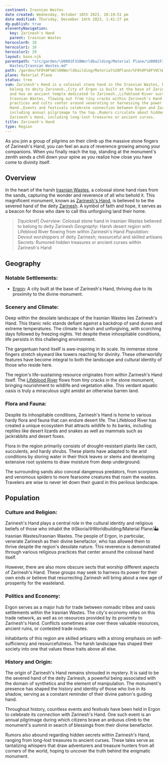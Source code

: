 ```yaml
---
continent: Irasnian Wastes
date created: Wednesday, October 18th 2023, 10:19:51 pm
date modified: Thursday, December 14th 2023, 1:41:27 pm
dg-publish: true
eleventyNavigation:
  key: Zarinesh's Hand
  parent: Irasnian Wastes
herocolor0: 10
herocolor1: 16
herocolor2: 29
layout: base.njk
parentpath: "src/garden/\U0001F310Worldbuilding/Material Plane/\U0001F3DC️Irasnian
  Wastes/Irasnian Wastes.md"
path: /garden/%F0%9F%8C%90Worldbuilding/Material%20Plane/%F0%9F%8F%9C%EF%B8%8FIrasnian%20Wastes/Regions/Zarinesh%27s%20Hand/
plane: Material Plane
status: tree
sum: Zarinesh's Hand is a colossal stone hand in the Irasnian Wastes, believed to
  belong to deity Zarinesh.,City of Ergon is built at the base of Zarinesh's Hand
  and has an ancient temple dedicated to Zarinesh.,Lifeblood River sustains life in
  Irasnian Wastes, flowing out from tiny cracks within Zarinesh's Hand.,Religious
  practices and cults center around venerating or harnessing the power of Zarinesh's
  Hand.,Events and festivals celebrate connection between Ergon and Zarinesh's Hand,
  including annual pilgrimage to the top.,Rumors circulate about hidden secrets within
  Zarinesh's Hand, including long-lost treasures or ancient curses.
title: Zarinesh's Hand
type: Region
---
```


As you join a group of pilgrims on their climb up the massive stone fingers of Zarinesh's Hand, you can feel an aura of reverence growing among your companions. When you finally reach the top, standing at the monument's zenith sends a chill down your spine as you realize how close you have come to divinity itself.

## Overview

In the heart of the harsh [Irasnian Wastes](/garden/%F0%9F%8C%90Worldbuilding/Material%20Plane/%F0%9F%8F%9C%EF%B8%8FIrasnian%20Wastes/Irasnian%20Wastes), a colossal stone hand rises from the sands, capturing the wonder and reverence of all who behold it. This magnificent monument, known as [Zarinesh's Hand](/garden/%F0%9F%8C%90Worldbuilding/Material%20Plane/%F0%9F%8F%9C%EF%B8%8FIrasnian%20Wastes/Zarinesh%27s%20Hand), is believed to be the severed hand of the deity [Zarinesh](/garden/%F0%9F%8C%90Worldbuilding/Nether%20Plane/Gods/Zarinesh). A symbol of faith and hope, it serves as a beacon for those who dare to call this unforgiving land their home.

> [!quickref]
> *Overview*: Colossal stone hand in Irasnian Wastes believed to belong to deity Zarinesh
> *Geography*: Harsh desert region with Lifeblood River flowing from within Zarinesh's Hand
> *Population*: Devout worshippers of deity Zarinesh; resourceful and skilled artisans
> Secrets: Rumored hidden treasures or ancient curses within Zarinesh's Hand

## Geography
### Notable Settlements:
- [Ergon](/garden/%F0%9F%8C%90Worldbuilding/Material%20Plane/%F0%9F%8F%9C%EF%B8%8FIrasnian%20Wastes/Regions/Ergon): A city built at the base of Zarinesh's Hand, thriving due to its proximity to the divine monument.
### Scenery and Climate:

Deep within the desolate landscape of the Irasnian Wastes lies Zarinesh's Hand. This titanic relic stands defiant against a backdrop of sand dunes and extreme temperatures. The climate is harsh and unforgiving, with scorching days followed by freezing nights. Yet despite these inhospitable conditions, life persists in this challenging environment.

The gargantuan hand itself is awe-inspiring in its scale. Its immense stone fingers stretch skyward like towers reaching for divinity. These otherworldly features have become integral to both the landscape and cultural identity of those who reside here.

The region's life-sustaining resource originates from within Zarinesh's Hand itself. The [Lifeblood River](/garden/%F0%9F%8C%90Worldbuilding/Material%20Plane/%F0%9F%8F%9C%EF%B8%8FIrasnian%20Wastes/Lifeblood%20River) flows from tiny cracks in the stone monument, bringing nourishment to wildlife and vegetation alike. This verdant aquatic oasis is truly a miraculous sight amidst an otherwise barren land.

### Flora and Fauna:

Despite its inhospitable conditions, Zarinesh's Hand is home to various hardy flora and fauna that can endure desert life. The Lifeblood River has created a unique ecosystem that attracts wildlife to its banks, including reptiles like desert lizards and snakes as well as mammals such as jackrabbits and desert foxes.

Flora in the region primarily consists of drought-resistant plants like cacti, succulents, and hardy shrubs. These plants have adapted to the arid conditions by storing water in their thick leaves or stems and developing extensive root systems to draw moisture from deep underground.

The surrounding sands also conceal dangerous predators, from scorpions and venomous spiders to more fearsome creatures that roam the wastes. Travelers are wise to never let down their guard in this perilous landscape.

## Population
### Culture and Religion:

Zarinesh's Hand plays a central role in the cultural identity and religious beliefs of those who inhabit the 🌐Skoria/🌐Worldbuilding/Material Plane/🏜️Irasnian Wastes/Irasnian Wastes. The people of Ergon, in particular, venerate Zarinesh as their divine benefactor, who has allowed them to thrive despite the region's desolate nature. This reverence is demonstrated through various religious practices that center around the colossal hand itself.

However, there are also more obscure sects that worship different aspects of Zarinesh's Hand. These groups may seek to harness its power for their own ends or believe that resurrecting Zarinesh will bring about a new age of prosperity for the wasteland.

### Politics and Economy:

Ergon serves as a major hub for trade between nomadic tribes and oasis settlements within the Irasnian Wastes. The city's economy relies on this trade network, as well as on resources provided by its proximity to Zarinesh's Hand. Conflicts sometimes arise over these valuable resources, ancient ruins, or contested trade routes.

Inhabitants of this region are skilled artisans with a strong emphasis on self-sufficiency and resourcefulness. The harsh landscape has shaped their society into one that values these traits above all else.

### History and Origin:

The origin of Zarinesh's Hand remains shrouded in mystery. It is said to be the severed hand of the deity Zarinesh, a powerful being associated with the domain of synthetics and the element of manipulation. The monument's presence has shaped the history and identity of those who live in its shadow, serving as a constant reminder of their divine patron's guiding hand.

Throughout history, countless events and festivals have been held in Ergon to celebrate its connection with Zarinesh's Hand. One such event is an annual pilgrimage during which citizens brave an arduous climb to the monument's summit in search of blessings from their divine benefactor.

Rumors also abound regarding hidden secrets within Zarinesh's Hand, ranging from long-lost treasures to ancient curses. These tales serve as tantalizing whispers that draw adventurers and treasure hunters from all corners of the world, hoping to uncover the truth behind the enigmatic monument.